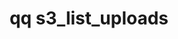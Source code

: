 ---
category: s3
command: s3_list_uploads
keywords: qq, qq_cli, s3_list_uploads
optional_options:
- alternate: []
  help: The bucket for which uploads should be listed.
  name: --bucket
  required: true
- alternate: []
  help: Only output uploads for keys that start with the given string
  name: --starts-with
  required: false
permalink: /qq-cli-command-guide/s3/s3_list_uploads.html
positional_options: []
sidebar: qq_cli_command_reference_sidebar
summary: This section explains how to use the <code>qq s3_list_uploads</code> command.
synopsis: List in-progress S3 uploads. This includes user initiated multi-part uploads,
  and system initiated uploads that are used in PutObject and CopyObject actions.
title: qq s3_list_uploads
usage: qq s3_list_uploads [-h] --bucket BUCKET [--starts-with STARTS_WITH]
zendesk_source: qq CLI Command Guide

---